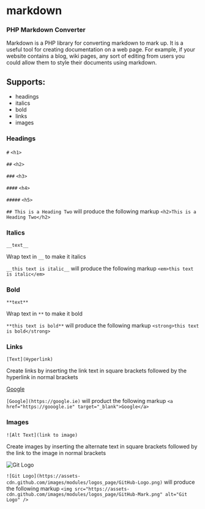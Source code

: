 # markdown
### PHP Markdown Converter 

Markdown is a PHP library for converting markdown to mark up.  It is a useful tool 
for creating documentation on a web page.  For example, if your website contains
a blog, wiki pages, any sort of editing from users you could allow them to
style their documents using markdown.

## Supports:
- headings
- italics
- bold
- links
- images

### Headings

``#`` ``<h1>``

``##`` ``<h2>``

``###`` ``<h3>``

``####`` ``<h4>``

``#####`` ``<h5>``

``## This is a Heading Two`` will produce the following markup ``<h2>This is a Heading Two</h2>``

### Italics

``__text__``

Wrap text in ``__`` to make it italics
  
``__this text is italic__`` will produce the following markup ``<em>this text is italic</em>``

### Bold

``**text**``

Wrap text in ``**`` to make it bold

``**this text is bold**`` will produce the following markup ``<strong>this text is bold</strong>``

### Links

``[Text](Hyperlink)``

Create links by inserting the link text in square brackets followed by the hyperlink in normal brackets

[Google](https://google.ie)

``[Google](https://google.ie)`` will product the following markup ``<a href="https://gooogle.ie" target="_blank">Google</a>``



### Images

``![Alt Text](link to image)``

Create images by inserting the alternate text in square brackets followed by the link to the image in normal brackets

![Git Logo](https://assets-cdn.github.com/images/modules/logos_page/GitHub-Logo.png)

``![Git Logo](https://assets-cdn.github.com/images/modules/logos_page/GitHub-Logo.png)`` will produce the following markup ``<img src="https://assets-cdn.github.com/images/modules/logos_page/GitHub-Mark.png" alt="Git Logo" />`` 